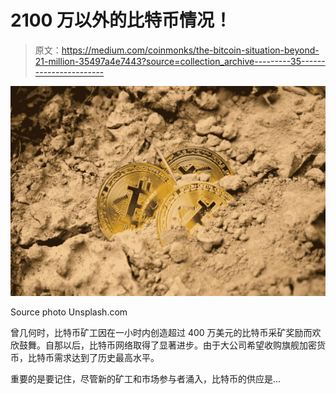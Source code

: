 # 2100 万以外的比特币情况！

> 原文：<https://medium.com/coinmonks/the-bitcoin-situation-beyond-21-million-35497a4e7443?source=collection_archive---------35----------------------->

![](img/e713b3bf31d973a67e62e3d38c592be5.png)

Source photo Unsplash.com

曾几何时，比特币矿工因在一小时内创造超过 400 万美元的比特币采矿奖励而欢欣鼓舞。自那以后，比特币网络取得了显著进步。由于大公司希望收购旗舰加密货币，比特币需求达到了历史最高水平。

重要的是要记住，尽管新的矿工和市场参与者涌入，比特币的供应是…